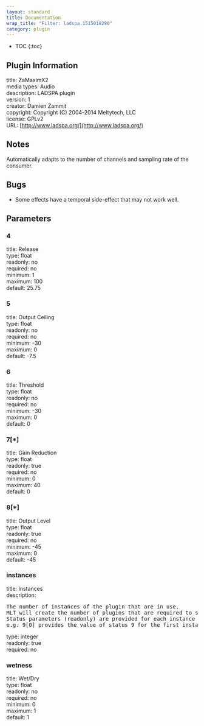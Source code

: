 ```yaml
---
layout: standard
title: Documentation
wrap_title: "Filter: ladspa.1515018290"
category: plugin
---
```

* TOC
{:toc}

## Plugin Information

title: ZaMaximX2  
media types:
Audio  
description: LADSPA plugin  
version: 1  
creator: Damien Zammit  
copyright: Copyright (C) 2004-2014 Meltytech, LLC  
license: GPLv2  
URL: [http://www.ladspa.org/](http://www.ladspa.org/)  

## Notes

Automatically adapts to the number of channels and sampling rate of the consumer.

## Bugs

* Some effects have a temporal side-effect that may not work well.


## Parameters

### 4

title: Release    
type: float  
readonly: no  
required: no  
minimum: 1  
maximum: 100  
default: 25.75  

### 5

title: Output Ceiling    
type: float  
readonly: no  
required: no  
minimum: -30  
maximum: 0  
default: -7.5  

### 6

title: Threshold    
type: float  
readonly: no  
required: no  
minimum: -30  
maximum: 0  
default: 0  

### 7[*]

title: Gain Reduction    
type: float  
readonly: true  
required: no  
minimum: 0  
maximum: 40  
default: 0  

### 8[*]

title: Output Level    
type: float  
readonly: true  
required: no  
minimum: -45  
maximum: 0  
default: -45  

### instances

title: Instances    
description:
<pre>
The number of instances of the plugin that are in use.
MLT will create the number of plugins that are required to support the number of audio channels.
Status parameters (readonly) are provided for each instance and are accessed by specifying the instance number after the identifier (starting at zero).
e.g. 9[0] provides the value of status 9 for the first instance.
</pre>
type: integer  
readonly: true  
required: no  

### wetness

title: Wet/Dry    
type: float  
readonly: no  
required: no  
minimum: 0  
maximum: 1  
default: 1  

